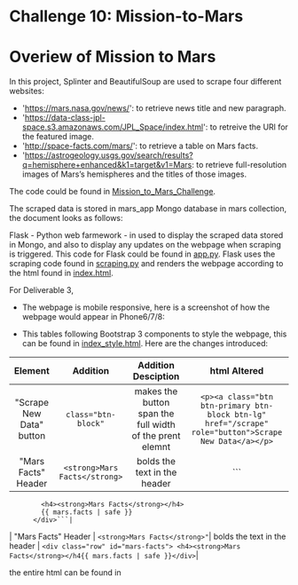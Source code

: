# Challenge 10: Mission-to-Mars

# Overiew of Mission to Mars
In this project, Splinter and BeautifulSoup are used to scrape four different websites:
- 'https://mars.nasa.gov/news/': to retrieve news title and new paragraph.
- 'https://data-class-jpl-space.s3.amazonaws.com/JPL_Space/index.html': to retreive the URl for the featured image.
- 'http://space-facts.com/mars/': to retrieve a table on Mars facts.
- 'https://astrogeology.usgs.gov/search/results?q=hemisphere+enhanced&k1=target&v1=Mars: to retrieve full-resolution images of Mars’s hemispheres and the titles of those images.

The code could be found in [Mission_to_Mars_Challenge]().

The scraped data is stored in mars_app Mongo database in mars collection, the document looks as follows:
![]()




Flask - Python web farmework - in used to display the scraped data stored in Mongo, and also to display any updates on the webpage when scraping is triggered. This code for Flask could be found in [app.py](). Flask uses the scraping code found in [scraping.py]() and renders the webpage according to the html found in [index.html]().

For Deliverable 3,
- The webpage is mobile responsive, here is a screenshot of how the webpage would appear in Phone6/7/8:


- This tables  following Bootstrap 3 components to style the webpage, this can be found in [index_style.html](). Here are the changes introduced:

| Element | Addition | Addition Desciption  | html Altered |
| :---: | :---: | :---: | :---: |
| "Scrape New Data" button | ```class="btn-block"```| makes the button span the full width of the prent elemnt | ```<p><a class="btn btn-primary btn-block btn-lg" href="/scrape" role="button">Scrape New Data</a></p>```| 
| "Mars Facts" Header | ```<strong>Mars Facts</strong>```| bolds the text in the header | ```<div class="row" id="mars-facts">
            <h4><strong>Mars Facts</strong></h4>
            {{ mars.facts | safe }}
          </div>```|
| "Mars Facts" Header | ```<strong>Mars Facts</strong>"```| bolds the text in the header | ```<div class="row" id="mars-facts"> <h4><strong>Mars Facts</strong></h4{{ mars.facts | safe }}</div>```|


the entire html can be found in 



 

